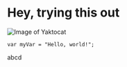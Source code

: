 # Hey, trying this out 

![Image of Yaktocat](https://octodex.github.com/images/yaktocat.png)

``` 
var myVar = "Hello, world!";
```




















abcd
